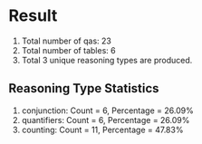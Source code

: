 # Result<br/>
1. Total number of qas: 23<br/>
2. Total number of tables: 6<br/>
3. Total 3 unique reasoning types are produced.<br/>
## **Reasoning Type Statistics**<br/>
1. conjunction: Count = 6, Percentage = 26.09%<br/>
2. quantifiers: Count = 6, Percentage = 26.09%<br/>
3. counting: Count = 11, Percentage = 47.83%<br/>
